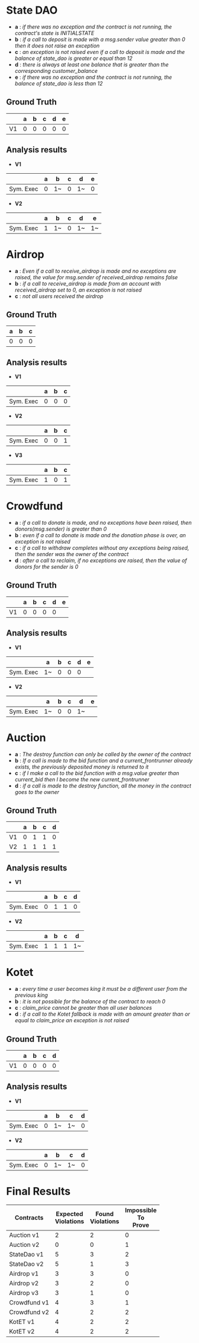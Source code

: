 # State DAO
- **a** : _if there was no exception and the contract is not running, the contract's state is INITIALSTATE_
- **b** : _if a call to deposit is made with a msg.sender value greater than 0 then it does not raise an exception_
- **c** : _an exception is not raised even if a call to deposit is made and the balance of state_dao is greater or equal than 12_
- **d** : _there is always at least one balance that is greater than the corresponding customer_balance_
- **e** : _if there was no exception and the contract is not running, the balance of state_dao is less than 12_

## Ground Truth

||a|b|c|d|e|
|----|----|----|----|----|----|
|V1|0|0|0|0|0|


## Analysis results

- **V1**

||a|b|c|d|e|
|----|----|----|----|----|----|
|Sym. Exec|0|1~|0|1~|0

- **V2**

||a|b|c|d|e|
|----|----|----|----|----|----|
|Sym. Exec|1|1~|0|1~|1~|

# Airdrop
- **a** : _Even if a call to receive_airdrop is made and no exceptions are raised, the value for msg.sender of received_airdrop remains false_
- **b** : _if a call to receive_airdrop is made from an account with received_airdrop set to 0, an exception is not raised_
- **c** : _not all users received the airdrop_

## Ground Truth

|a|b|c|
|----|----|----|
|0|0|0|

## Analysis results

- **V1**

||a|b|c|
|----|----|----|----|
|Sym. Exec|0|0|0|

- **V2**

||a|b|c|
|----|----|----|----|
|Sym. Exec|0|0|1|

- **V3**

||a|b|c|
|----|----|----|----|
|Sym. Exec|1|0|1|




# Crowdfund

- **a** : _if a call to donate is made, and no exceptions have been raised, then donors(msg.sender) is greater than 0_
- **b** : _even if a call to donate is made and the donation phase is over, an exception is not raised_
- **c** : _if a call to withdraw completes without any exceptions being raised, then the sender was the owner of the contract_
- **d** : _after a call to reclaim, if no exceptions are raised, then the value of donors for the sender is 0_

## Ground Truth

||a|b|c|d|e|
|----|----|----|----|----|----|
|V1|0|0|0|0|

## Analysis results

- **V1**

||a|b|c|d|e|
|----|----|----|----|----|----|
|Sym. Exec|1~|0|0|0|

- **V2**


||a|b|c|d|e|
|----|----|----|----|----|----|
|Sym. Exec|1~|0|0|1~|

# Auction

- **a** : _The destroy function can only be called by the owner of the contract_
- **b** : _If a call is made to the bid function and a current_frontrunner already exists, the previously deposited money is returned to it_
- **c** : _if I make a call to the bid function with a msg.value greater than current_bid then I become the new current_frontrunner_
- **d** : _if a call is made to the destroy function, all the money in the contract goes to the owner_

## Ground Truth

||a|b|c|d|
|----|----|----|----|----|
|V1|0|1|1|0|
|V2|1|1|1|1|


## Analysis results

- **V1**

||a|b|c|d|
|----|----|----|----|----|
|Sym. Exec|0|1|1|0|

- **V2**

||a|b|c|d|
|----|----|----|----|----|
|Sym. Exec|1|1|1|1~|


# Kotet

- **a** : _every time a user becomes king it must be a different user from the previous king_
- **b** : _it is not possible for the balance of the contract to reach 0_
- **c** : _claim_price cannot be greater than all user balances_
- **d** : _if a call to the Kotet fallback is made with an amount greater than or equal to claim_price an exception is not raised_

## Ground Truth

||a|b|c|d|
|----|----|----|----|----|
|V1|0|0|0|0|

## Analysis results

- **V1**

||a|b|c|d|
|----|----|----|----|----|
|Sym. Exec|0|1~|1~|0|

- **V2**

||a|b|c|d|
|----|----|----|----|----|
|Sym. Exec|0|1~|1~|0|


# Final Results

|Contracts|Expected <br> Violations|Found <br> Violations|Impossible <br> To <br> Prove|
|----|----|----|----|
|Auction v1|2|2|0|
|Auction v2|0|0|1|
|StateDao v1|5|3|2|
|StateDao v2|5|1|3|
|Airdrop v1|3|3|0|
|Airdrop v2|3|2|0|
|Airdrop v3|3|1|0|
|Crowdfund v1|4|3|1|
|Crowdfund v2|4|2|2|
|KotET v1|4|2|2|
|KotET v2|4|2|2|
